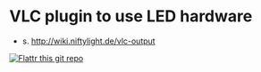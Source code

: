 VLC plugin to use LED hardware
==============================

* s. http://wiki.niftylight.de/vlc-output


[![Flattr this git repo](http://api.flattr.com/button/flattr-badge-large.png)](https://flattr.com/submit/auto?user_id=niftylight&url=https://github.com/niftylight/niftyled-vlc&title=niftyled-vlc-flattr&language=&tags=github&category=software)
